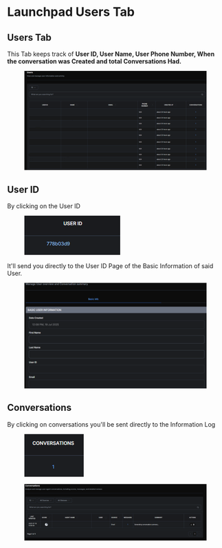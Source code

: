 # Launchpad Users Tab

## Users Tab

This Tab keeps track of **User ID, User Name, User Phone Number, When the conversation was Created and total Conversations Had.**

<figure><img src="../../.gitbook/assets/image (103).png" alt=""><figcaption></figcaption></figure>

## User ID

By clicking on the User ID

<figure><img src="../../.gitbook/assets/image (104).png" alt=""><figcaption></figcaption></figure>

It'll send you directly to the User ID Page of the Basic Information of said User.

<figure><img src="../../.gitbook/assets/image (107).png" alt=""><figcaption></figcaption></figure>

## Conversations

By clicking on conversations you'll be sent directly to the Information Log

<figure><img src="../../.gitbook/assets/image (105).png" alt=""><figcaption></figcaption></figure>

<figure><img src="../../.gitbook/assets/image (106).png" alt=""><figcaption></figcaption></figure>
